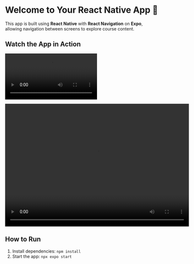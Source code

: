 # Welcome to Your React Native App 🎉

This app is built using **React Native** with **React Navigation** on **Expo**, allowing navigation between screens to explore course content.

## Watch the App in Action

![Watch the video](https://github.com/rd39257n/CS641_RanjithaDurgasi/blob/main/assignment3/video/demo.MP4)

<video src="https://github.com/rd39257n/CS641_RanjithaDurgasi/blob/main/assignment3/video/demo.MP4" controls="controls" width="600" height="400">
    Your browser does not support the video tag.
</video>

## How to Run

1. Install dependencies: `npm install`
2. Start the app: `npx expo start`
